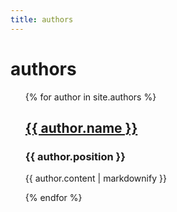```yaml
---
title: authors
---
```

<h1>authors</h1>

<ul>
  {% for author in site.authors %}
    <li style="list-style-type:none">
      <h2><a href="{{ author.url }}">{{ author.name }}</a></h2>
      <h3>{{ author.position }}</h3>
      <p>{{ author.content | markdownify }}</p>
    </li>
  {% endfor %}
</ul>

